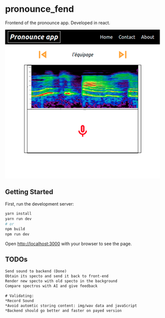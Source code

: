 # pronounce_fend

Frontend of the pronounce app. Developed in react.

![app_img](./img/papp_fend.png)

## Getting Started

First, run the development server:

```bash
yarn install
yarn run dev
# or
npm build
npm run dev
```
Open [http://localhost:3000](http://localhost:3000) with your browser to see the page.


## TODOs

```
Send sound to backend (Done)
Obtain its specto and send it back to front-end
Render new specto with old specto in the background
Compare spectros with AI and give feedback

# Validating:
*Record Sound
*Avoid automtic storing content: img/wav data and javaScript
*Backend should go better and faster on payed version
```


